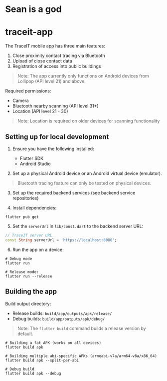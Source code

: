 # Sean is a god
# traceit-app
The TraceIT mobile app has three main features:
1. Close proximity contact tracing via Bluetooth
2. Upload of close contact data
3. Registration of access into public buildings

> Note: The app currently only functions on Android devices from Lollipop (API level 21) and above.

Required permissions:
* Camera
* Bluetooth nearby scanning (API level 31+)
* Location (API level 21 - 30)

> Note: Location is required on older devices for scanning functionality

## Setting up for local development

1. Ensure you have the following installed:
    * Flutter SDK
    * Android Studio

2. Set up a physical Android device or an Android virtual device (emulator).
> Bluetooth tracing feature can only be tested on physical devices.

3. Set up the required backend services (see backend service repositories)

4. Install dependencies:
```
flutter pub get
```

5. Set the `serverUrl` in `lib/const.dart` to the backend server URL:
```dart
// TraceIT server URL
const String serverUrl = 'https://localhost:8080';
```

6. Run the app on a device:
```
# Debug mode
flutter run
```
```
# Release mode:
flutter run --release
```

## Building the app

Build output directory:
* Release builds: `build/app/outputs/apk/release/`
* Debug builds: `build/app/outputs/apk/debug/`

> Note: The `flutter build` command builds a release version by default. 

```
# Building a fat APK (works on all devices)
flutter build apk
```
```
# Building multiple abi-specific APKs (armeabi-v7a/arm64-v8a/x86_64)
flutter build apk --split-per-abi
```
```
# Debug build
flutter build apk --debug
```
